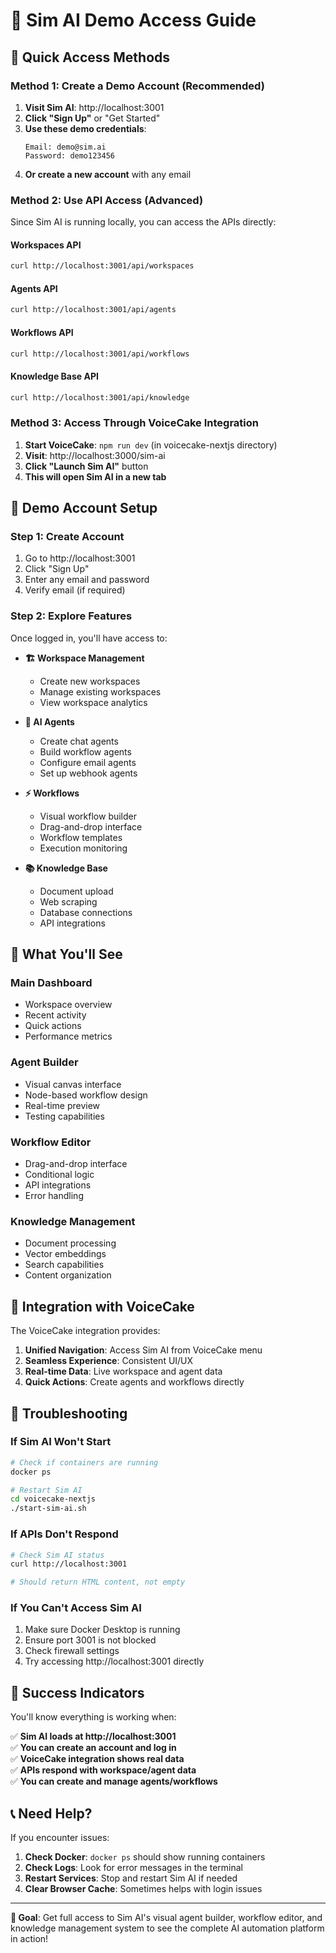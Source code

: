 # 🚀 Sim AI Demo Access Guide

## 🎯 **Quick Access Methods**

### **Method 1: Create a Demo Account (Recommended)**

1. **Visit Sim AI**: http://localhost:3001
2. **Click "Sign Up"** or "Get Started"
3. **Use these demo credentials**:
   ```
   Email: demo@sim.ai
   Password: demo123456
   ```
4. **Or create a new account** with any email

### **Method 2: Use API Access (Advanced)**

Since Sim AI is running locally, you can access the APIs directly:

#### **Workspaces API**
```bash
curl http://localhost:3001/api/workspaces
```

#### **Agents API**
```bash
curl http://localhost:3001/api/agents
```

#### **Workflows API**
```bash
curl http://localhost:3001/api/workflows
```

#### **Knowledge Base API**
```bash
curl http://localhost:3001/api/knowledge
```

### **Method 3: Access Through VoiceCake Integration**

1. **Start VoiceCake**: `npm run dev` (in voicecake-nextjs directory)
2. **Visit**: http://localhost:3000/sim-ai
3. **Click "Launch Sim AI"** button
4. **This will open Sim AI in a new tab**

## 🔧 **Demo Account Setup**

### **Step 1: Create Account**
1. Go to http://localhost:3001
2. Click "Sign Up"
3. Enter any email and password
4. Verify email (if required)

### **Step 2: Explore Features**
Once logged in, you'll have access to:

- **🏗️ Workspace Management**
  - Create new workspaces
  - Manage existing workspaces
  - View workspace analytics

- **🤖 AI Agents**
  - Create chat agents
  - Build workflow agents
  - Configure email agents
  - Set up webhook agents

- **⚡ Workflows**
  - Visual workflow builder
  - Drag-and-drop interface
  - Workflow templates
  - Execution monitoring

- **📚 Knowledge Base**
  - Document upload
  - Web scraping
  - Database connections
  - API integrations

## 🎨 **What You'll See**

### **Main Dashboard**
- Workspace overview
- Recent activity
- Quick actions
- Performance metrics

### **Agent Builder**
- Visual canvas interface
- Node-based workflow design
- Real-time preview
- Testing capabilities

### **Workflow Editor**
- Drag-and-drop interface
- Conditional logic
- API integrations
- Error handling

### **Knowledge Management**
- Document processing
- Vector embeddings
- Search capabilities
- Content organization

## 🔗 **Integration with VoiceCake**

The VoiceCake integration provides:

1. **Unified Navigation**: Access Sim AI from VoiceCake menu
2. **Seamless Experience**: Consistent UI/UX
3. **Real-time Data**: Live workspace and agent data
4. **Quick Actions**: Create agents and workflows directly

## 🚨 **Troubleshooting**

### **If Sim AI Won't Start**
```bash
# Check if containers are running
docker ps

# Restart Sim AI
cd voicecake-nextjs
./start-sim-ai.sh
```

### **If APIs Don't Respond**
```bash
# Check Sim AI status
curl http://localhost:3001

# Should return HTML content, not empty
```

### **If You Can't Access Sim AI**
1. Make sure Docker Desktop is running
2. Ensure port 3001 is not blocked
3. Check firewall settings
4. Try accessing http://localhost:3001 directly

## 🎉 **Success Indicators**

You'll know everything is working when:

✅ **Sim AI loads at http://localhost:3001**  
✅ **You can create an account and log in**  
✅ **VoiceCake integration shows real data**  
✅ **APIs respond with workspace/agent data**  
✅ **You can create and manage agents/workflows**  

## 📞 **Need Help?**

If you encounter issues:

1. **Check Docker**: `docker ps` should show running containers
2. **Check Logs**: Look for error messages in the terminal
3. **Restart Services**: Stop and restart Sim AI if needed
4. **Clear Browser Cache**: Sometimes helps with login issues

---

**🎯 Goal**: Get full access to Sim AI's visual agent builder, workflow editor, and knowledge management system to see the complete AI automation platform in action!
